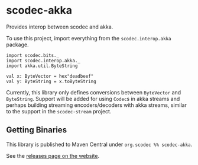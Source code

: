 scodec-akka
===========

Provides interop between scodec and akka.

To use this project, import everything from the `scodec.interop.akka` package.

    import scodec.bits._
    import scodec.interop.akka._
    import akka.util.ByteString

    val x: ByteVector = hex"deadbeef"
    val y: ByteString = x.toByteString

Currently, this library only defines conversions between `ByteVector` and `ByteString`. Support will be added for using `Codec`s in akka streams and perhaps building streaming encoders/decoders with akka streams, similar to the support in the `scodec-stream` project.

Getting Binaries
----------------

This library is published to Maven Central under `org.scodec %% scodec-akka`.

See the [releases page on the website](http://scodec.org/releases/).

